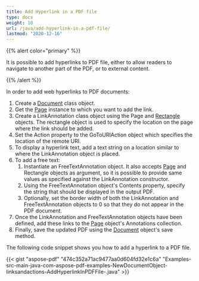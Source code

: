 ```yaml
---
title: Add Hyperlink in a PDF file
type: docs
weight: 10
url: /java/add-hyperlink-in-a-pdf-file/
lastmod: "2020-12-16"
---
```


{{% alert color="primary" %}}

It is possible to add hyperlinks to PDF file, either to allow readers to navigate to another part of the PDF, or to external content.

{{% /alert %}}

In order to add web hyperlinks to PDF documents:

1. Create a [Document](https://apireference.aspose.com/java/pdf/com.aspose.pdf/Document) class object.
1. Get the [Page](https://apireference.aspose.com/java/pdf/com.aspose.pdf/Page) instance to which you want to add the link.
1. Create a LinkAnnotation class object using the Page and [Rectangle](https://apireference.aspose.com/java/pdf/com.aspose.pdf/Rectangle) objects.
   The rectangle object is used to specify the location on the page where the link should be added.
1. Set the Action property to the GoToURIAction object which specifies the location of the remote URI.
1. To display a hyperlink text, add a text string on a location similar to where the LinkAnnotation object is placed.
1. To add a free text:
   1. Instantiate an FreeTextAnnotation object. It also accepts [Page](https://apireference.aspose.com/java/pdf/com.aspose.pdf/Page) and Rectangle objects as argument, so it is possible to provide same values as specified against the LinkAnnotation constructor.
   1. Using the FreeTextAnnotation object's Contents property, specify the string that should be displayed in the output PDF.
   1. Optionally, set the border width of both the LinkAnnotation and FreeTextAnnotation objects to 0 so that they do not appear in the PDF document.
1. Once the LinkAnnotation and FreeTextAnnotation objects have been defined, add these links to the [Page](https://apireference.aspose.com/java/pdf/com.aspose.pdf/Page) object's Annotations collection.
1. Finally, save the updated PDF using the [Document](https://apireference.aspose.com/java/pdf/com.aspose.pdf/Document) object's save method.

The following code snippet shows you how to add a hyperlink to a PDF file.

{{< gist "aspose-pdf" "474c352a71ac9477aa0d604fd32e1c6a" "Examples-src-main-java-com-aspose-pdf-examples-NewDocumentObject-linksandactions-AddHyperlinkInPDFFile-.java" >}}
